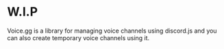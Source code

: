 # W.I.P


Voice.gg is a library for managing voice channels using discord.js and you can also create temporary voice channels using it.
